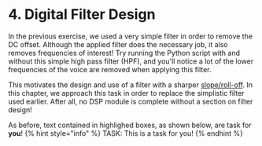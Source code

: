 # 4. Digital Filter Design

In the previous exercise, we used a very simple filter in order to remove the
DC offset. Although the applied filter does the necessary job, it also removes
frequencies of interest! Try running the Python script with and without this 
simple high pass filter (HPF), and you'll notice a lot of the lower frequencies
of the voice are removed when applying this filter.

This motivates the design and use of a filter with a sharper [slope/roll-off](https://en.wikipedia.org/wiki/Roll-off).
In this chapter, we approach this task in order to replace the simplistic 
filter used earlier. After all, no DSP module is complete without a section on
filter design!

As before, text contained in highlighed boxes, as shown below, are task for **you**!
{% hint style="info" %}
TASK: This is a task for you!
{% endhint %}